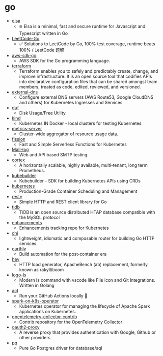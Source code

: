 # go
- [elsa](https://github.com/elsaland/elsa)
  - ❄️ Elsa is a minimal, fast and secure runtime for Javascript and Typescript written in Go
- [LeetCode-Go](https://github.com/halfrost/LeetCode-Go)
  - ✅ Solutions to LeetCode by Go, 100% test coverage, runtime beats 100% / LeetCode 题解
- [aws-sdk-go](https://github.com/aws/aws-sdk-go)
  - AWS SDK for the Go programming language.
- [terraform](https://github.com/hashicorp/terraform)
  - Terraform enables you to safely and predictably create, change, and improve infrastructure. It is an open source tool that codifies APIs into declarative configuration files that can be shared amongst team members, treated as code, edited, reviewed, and versioned.
- [external-dns](https://github.com/kubernetes-sigs/external-dns)
  - Configure external DNS servers (AWS Route53, Google CloudDNS and others) for Kubernetes Ingresses and Services
- [duf](https://github.com/muesli/duf)
  - Disk Usage/Free Utility
- [kind](https://github.com/kubernetes-sigs/kind)
  - Kubernetes IN Docker - local clusters for testing Kubernetes
- [metrics-server](https://github.com/kubernetes-sigs/metrics-server)
  - Cluster-wide aggregator of resource usage data.
- [fission](https://github.com/fission/fission)
  - Fast and Simple Serverless Functions for Kubernetes
- [MailHog](https://github.com/mailhog/MailHog)
  - Web and API based SMTP testing
- [cortex](https://github.com/cortexproject/cortex)
  - A horizontally scalable, highly available, multi-tenant, long term Prometheus.
- [kubebuilder](https://github.com/kubernetes-sigs/kubebuilder)
  - Kubebuilder - SDK for building Kubernetes APIs using CRDs
- [kubernetes](https://github.com/kubernetes/kubernetes)
  - Production-Grade Container Scheduling and Management
- [resty](https://github.com/go-resty/resty)
  - Simple HTTP and REST client library for Go
- [tidb](https://github.com/pingcap/tidb)
  - TiDB is an open source distributed HTAP database compatible with the MySQL protocol
- [enhancements](https://github.com/kubernetes/enhancements)
  - Enhancements tracking repo for Kubernetes
- [chi](https://github.com/go-chi/chi)
  - lightweight, idiomatic and composable router for building Go HTTP services
- [earthly](https://github.com/earthly/earthly)
  - Build automation for the post-container era
- [hey](https://github.com/rakyll/hey)
  - HTTP load generator, ApacheBench (ab) replacement, formerly known as rakyll/boom
- [logo-ls](https://github.com/Yash-Handa/logo-ls)
  - Modern ls command with vscode like File Icon and Git Integrations. Written in Golang
- [act](https://github.com/nektos/act)
  - Run your GitHub Actions locally 🚀
- [spark-on-k8s-operator](https://github.com/GoogleCloudPlatform/spark-on-k8s-operator)
  - Kubernetes operator for managing the lifecycle of Apache Spark applications on Kubernetes.
- [opentelemetry-collector-contrib](https://github.com/open-telemetry/opentelemetry-collector-contrib)
  - Contrib repository for the OpenTelemetry Collector
- [oauth2-proxy](https://github.com/oauth2-proxy/oauth2-proxy)
  - A reverse proxy that provides authentication with Google, Github or other providers.
- [pq](https://github.com/lib/pq)
  - Pure Go Postgres driver for database/sql
